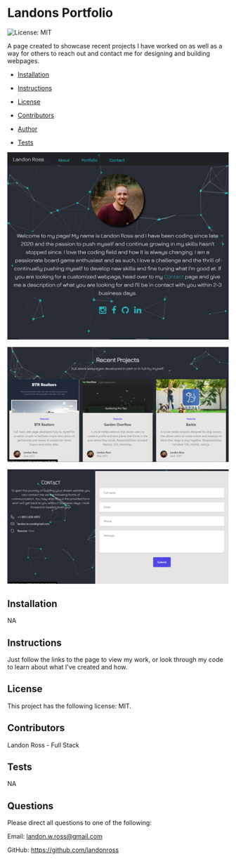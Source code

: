 
# Landons Portfolio

![License: MIT](https://img.shields.io/badge/License-MIT-informational "License Badge")

A page created to showcase recent projects I have worked on as well as a way for others to reach out and contact me for designing and building webpages.

* [Installation](#Installation)

* [Instructions](#Instructions)

* [License](#License)

* [Contributors](#Contributors)

* [Author](#Author)

* [Tests](#Tests)

![image](./screenshots/homePage.png)

![image](./screenshots/myWork.png)

![image](./screenshots/contactMe.png)

## Installation
NA

## Instructions
Just follow the links to the page to view my work, or look through my code to learn about what I've created and how.

## License 
This project has the following license: MIT.

## Contributors
Landon Ross - Full Stack

## Tests
NA

## Questions
Please direct all questions to one of the following:

Email: landon.w.ross@gmail.com

GitHub: https://github.com/landonross
